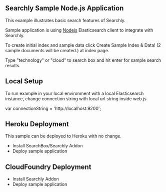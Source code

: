 ## Searchly Sample Node.js Application

This example illustrates basic search features of Searchly.

Sample application is using [Nodejs](https://github.com/elasticsearch/elasticsearch-js) Elasticsearch client to integrate with Searchly.

To create initial index and sample data click Create Sample Index & Data! (2 sample documents will be created.) at index page.

Type "technology" or "cloud" to search box and hit enter for sample search results.

## Local Setup

To run example in your local environment with a local Elasticsearch instance, change connection string with local url string inside web.js

var connectionString = 'http://localhost:9200';

## Heroku Deployment

This sample can be deployed to Heroku with no change.

* Install SearchBox/Searchly Addon
* Deploy sample application

## CloudFoundry Deployment

* Install Searchly Addon
* Deploy sample application